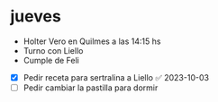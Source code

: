 # jueves
- Holter Vero en Quilmes a las 14:15 hs 
- Turno con Liello
- Cumple de Feli

- [x] Pedir receta para sertralina a Liello ✅ 2023-10-03
- [ ] Pedir cambiar la pastilla para dormir
